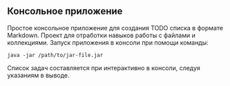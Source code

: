 ## Консольное приложение
Простое консольное приложение для создания TODO списка в формате Markdown. Проект для отработки навыков работы с файлами и коллекциями. Запуск приложения в консоли при помощи команды:
```
java -jar /path/to/jar-file.jar
```
Список задач составляется при интерактивно в консоли, следуя указаниям в выводе.
